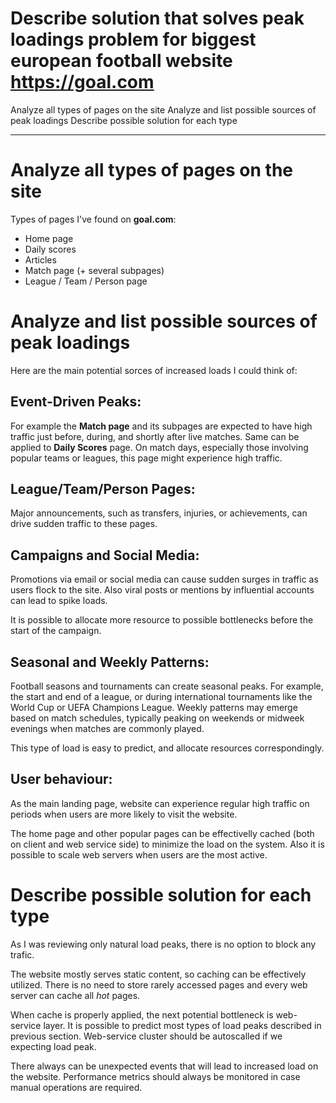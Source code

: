 # Describe solution that solves peak loadings problem for biggest european football website https://goal.com  
Analyze all types of pages on the site
Analyze  and list possible sources of peak loadings
Describe possible solution for each type 

---

# Analyze all types of pages on the site

Types of pages I've found on **goal.com**:

- Home page
- Daily scores
- Articles
- Match page (+ several subpages)
- League / Team / Person page

# Analyze and list possible sources of peak loadings

Here are the main potential sorces of increased loads I could think of:

## Event-Driven Peaks: 
For example the **Match page** and its subpages are expected to have high traffic just before, during, and shortly after live matches. Same can be applied to **Daily Scores** page. On match days, especially those involving popular teams or leagues, this page might experience high traffic.
## League/Team/Person Pages: 
Major announcements, such as transfers, injuries, or achievements, can drive sudden traffic to these pages.

## Campaigns and Social Media: 

Promotions via email or social media can cause sudden surges in traffic as users flock to the site. Also viral posts or mentions by influential accounts can lead to spike loads. 

It is possible to allocate more resource to possible bottlenecks before the start of the campaign.

## Seasonal and Weekly Patterns:

Football seasons and tournaments can create seasonal peaks. For example, the start and end of a league, or during international tournaments like the World Cup or UEFA Champions League.
Weekly patterns may emerge based on match schedules, typically peaking on weekends or midweek evenings when matches are commonly played.

This type of load is easy to predict, and allocate resources correspondingly.

## User behaviour: 

As the main landing page, website can experience regular high traffic on periods when users are more likely to visit the website.

The home page and other popular pages can be effectivelly cached (both on client and web service side) to minimize the load on the system. Also it is possible to scale web servers when users are the most active.

# Describe possible solution for each type

As I was reviewing only natural load peaks, there is no option to block any trafic. 

The website mostly serves static content, so caching can be effectively utilized. There is no need to store rarely accessed pages and every web server can cache all *hot* pages.

When cache is properly applied, the next potential bottleneck is web-service layer. It is possible to predict most types of load peaks described in previous section. Web-service cluster should be autoscalled if we expecting load peak.

There always can be unexpected events that will lead to increased load on the website. Performance metrics should always be monitored in case manual operations are required.
